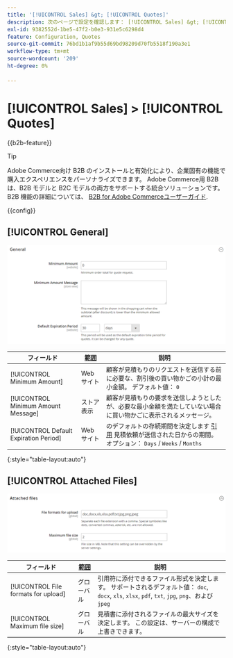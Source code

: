 ```yaml
---
title: '[!UICONTROL Sales] &gt; [!UICONTROL Quotes]'
description: 次のページで設定を確認します： [!UICONTROL Sales] &gt; [!UICONTROL Quotes] コマース管理のページ。
exl-id: 9382552d-1be5-47f2-b0e3-931e5c6298d4
feature: Configuration, Quotes
source-git-commit: 76bd1b1af9b55d69bd98209d70fb5518f190a3e1
workflow-type: tm+mt
source-wordcount: '209'
ht-degree: 0%

---
```


# [!UICONTROL Sales] > [!UICONTROL Quotes]

{{b2b-feature}}

>[!TIP]
>
>Adobe Commerce向け B2B のインストールと有効化により、企業固有の機能で購入エクスペリエンスをパーソナライズできます。 Adobe Commerce用 B2B は、B2B モデルと B2C モデルの両方をサポートする統合ソリューションです。 B2B 機能の詳細については、 [B2B for Adobe Commerceユーザーガイド](https://experienceleague.adobe.com/docs/commerce-admin/b2b/introduction.html).

{{config}}

<!-- [Quotes](https://docs.magento.com/user-guide/sales/quotes.html) -->

## [!UICONTROL General]

![一般](./assets/quotes-general.png)<!-- zoom -->

| フィールド | [範囲](../../getting-started/websites-stores-views.md#scope-settings) | 説明 |
|--- |--- |--- |
| [!UICONTROL Minimum Amount] | Web サイト | 顧客が見積もりのリクエストを送信する前に必要な、割引後の買い物かごの小計の最小金額。 デフォルト値： `0` |
| [!UICONTROL Minimum Amount Message] | ストア表示 | 顧客が見積もりの要求を送信しようとしたが、必要な最小金額を満たしていない場合に買い物かごに表示されるメッセージ。 |
| [!UICONTROL Default Expiration Period] | Web サイト | のデフォルトの存続期間を決定します [引用](../../b2b/quote-price-negotiation.md) 見積依頼が送信された日からの期間。 オプション： `Days` / `Weeks` / `Months` |

{:style=&quot;table-layout:auto&quot;}

## [!UICONTROL Attached Files]

![添付ファイル](./assets/quotes-attached-files.png)<!-- zoom -->

| フィールド | [範囲](../../getting-started/websites-stores-views.md#scope-settings) | 説明 |
|--- |--- |--- |
| [!UICONTROL File formats for upload] | グローバル | 引用符に添付できるファイル形式を決定します。 サポートされるデフォルト値： `doc`, `docx`, `xls`, `xlsx`, `pdf`, `txt`, `jpg`, `png`、および `jpeg` |
| [!UICONTROL Maximum file size] | グローバル | 見積書に添付されるファイルの最大サイズを決定します。 この設定は、サーバーの構成で上書きできます。 |

{:style=&quot;table-layout:auto&quot;}
